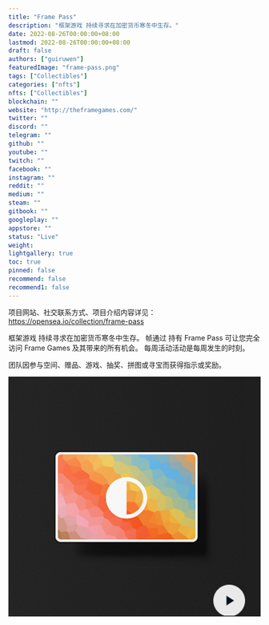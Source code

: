 ```yaml
---
title: "Frame Pass"
description: "框架游戏 持续寻求在加密货币寒冬中生存。"
date: 2022-08-26T00:00:00+08:00
lastmod: 2022-08-26T00:00:00+08:00
draft: false
authors: ["guiruwen"]
featuredImage: "frame-pass.png"
tags: ["Collectibles"]
categories: ["nfts"]
nfts: ["Collectibles"]
blockchain: ""
website: "http://theframegames.com/"
twitter: ""
discord: ""
telegram: ""
github: ""
youtube: ""
twitch: ""
facebook: ""
instagram: ""
reddit: ""
medium: ""
steam: ""
gitbook: ""
googleplay: ""
appstore: ""
status: "Live"
weight: 
lightgallery: true
toc: true
pinned: false
recommend: false
recommend1: false
---
```

项目网站、社交联系方式、项目介绍内容详见：https://opensea.io/collection/frame-pass

框架游戏 持续寻求在加密货币寒冬中生存。
帧通过 持有 Frame Pass 可让您完全访问 Frame Games 及其带来的所有机会。
每周活动活动是每周发生的时刻。

团队因参与空间、赠品、游戏、抽奖、拼图或寻宝而获得指示或奖励。

![nft](01.png)